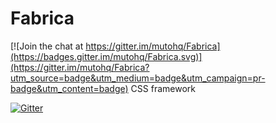 # Fabrica

[![Join the chat at https://gitter.im/mutohq/Fabrica](https://badges.gitter.im/mutohq/Fabrica.svg)](https://gitter.im/mutohq/Fabrica?utm_source=badge&utm_medium=badge&utm_campaign=pr-badge&utm_content=badge)
CSS framework

[![Gitter](https://badges.gitter.im/mutohq/Fabrica.svg)](https://gitter.im/mutohq/Fabrica?utm_source=badge&utm_medium=badge&utm_campaign=pr-badge)
